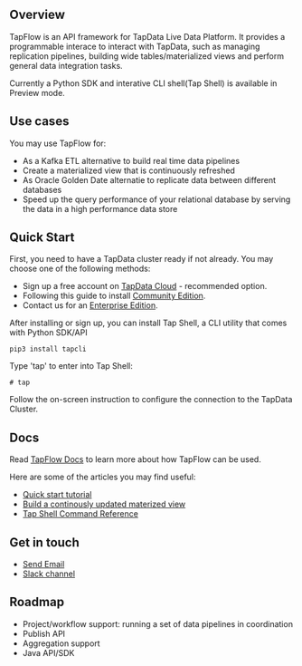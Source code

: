 ## Overview

TapFlow is an API framework for TapData Live Data Platform. It provides a programmable interace to interact with TapData, such as managing replication pipelines, building wide tables/materialized views and perform general data integration tasks. 

Currently a Python SDK and interative CLI shell(Tap Shell) is available in Preview mode. 

## Use cases

You may use TapFlow for:

- As a Kafka ETL alternative to build real time data pipelines
- Create a materialized view that is continuously refreshed
- As Oracle Golden Date alternatie to replicate data between different databases
- Speed up the query performance of your relational database by serving the data in a high performance data store


## Quick Start

First, you need to have a TapData cluster ready if not already. You may choose one of the following methods:

- Sign up a free account on [TapData Cloud](https://cloud.tapdata.io) - recommended option. 
- Following this guide to install [Community Edition](https://docs.tapdata.io/installation/install-tapdata-community).
- Contact us for an [Enterprise Edition](https://tapdata.mike-x.com/lV5o0?m=KwbD6vkbRUwcRNCo).


After installing or sign up, you can install Tap Shell, a CLI utility that comes with Python SDK/API

 ```
pip3 install tapcli
 ```

Type 'tap' to enter into Tap Shell:

```
# tap
```

Follow the on-screen instruction to configure the connection to the TapData Cluster. 

## Docs

Read [TapFlow Docs](https://docs.tapdata.io/tapflow/) to learn more about how TapFlow can be used. 

Here are some of the articles you may find useful:

- [Quick start tutorial](https://deploy-preview-127--tapdata-en.netlify.app/tapflow/quick-start)
- [Build a continously updated materized view](https://deploy-preview-127--tapdata-en.netlify.app/tapflow/tapflow-tutorial/build-real-time-wide-table)
- [Tap Shell Command Reference](https://deploy-preview-127--tapdata-en.netlify.app/tapflow/tapcli-reference)




## Get in touch

- [Send Email](mailto:team@tapdata.io)
- [Slack channel](https://join.slack.com/t/tapdatacommunity/shared_invite/zt-1biraoxpf-NRTsap0YLlAp99PHIVC9eA)


## Roadmap

- Project/workflow support: running a set of data pipelines in coordination
- Publish API 
- Aggregation support
- Java API/SDK


 
